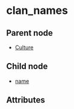 # clan_names

## Parent node
- [Culture](../../Culture)

## Child node
- [name](name)

## Attributes